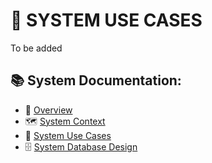 # 🎯 SYSTEM USE CASES

To be added

## 📚 System Documentation:

- 🧭 [Overview](overview.md)
- 🗺️ [System Context](system_context.md)
- 🎯 [System Use Cases](system_use_cases.md)
- 🗄️ [System Database Design](system_database_design.md)
